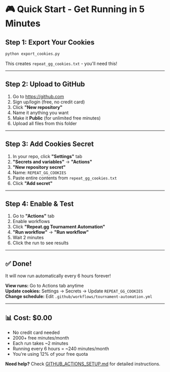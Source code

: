 # 🎮 Quick Start - Get Running in 5 Minutes

## Step 1: Export Your Cookies
```bash
python export_cookies.py
```
This creates `repeat_gg_cookies.txt` - you'll need this!

---

## Step 2: Upload to GitHub

1. Go to https://github.com
2. Sign up/login (free, no credit card)
3. Click **"New repository"** 
4. Name it anything you want
5. Make it **Public** (for unlimited free minutes)
6. Upload all files from this folder

---

## Step 3: Add Cookies Secret

1. In your repo, click **"Settings"** tab
2. **"Secrets and variables"** → **"Actions"**
3. **"New repository secret"**
4. Name: `REPEAT_GG_COOKIES`
5. Paste entire contents from `repeat_gg_cookies.txt`
6. Click **"Add secret"**

---

## Step 4: Enable & Test

1. Go to **"Actions"** tab
2. Enable workflows
3. Click **"Repeat.gg Tournament Automation"**
4. **"Run workflow"** → **"Run workflow"**
5. Wait 2 minutes
6. Click the run to see results

---

## ✅ Done!

It will now run automatically every 6 hours forever!

**View runs:** Go to Actions tab anytime  
**Update cookies:** Settings → Secrets → Update `REPEAT_GG_COOKIES`  
**Change schedule:** Edit `.github/workflows/tournament-automation.yml`

---

## 📊 Cost: $0.00
- No credit card needed
- 2000+ free minutes/month
- Each run takes ~2 minutes
- Running every 6 hours = ~240 minutes/month
- You're using 12% of your free quota

**Need help?** Check [GITHUB_ACTIONS_SETUP.md](GITHUB_ACTIONS_SETUP.md) for detailed instructions.

